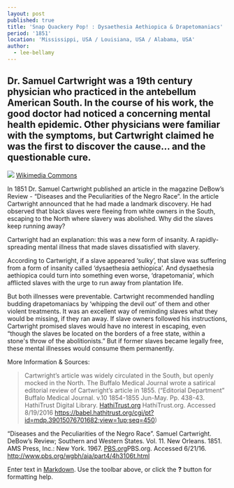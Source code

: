 ```yaml
---
layout: post
published: true
title: 'Snap Quackery Pop! : Dysaethesia Aethiopica & Drapetomaniacs'
period: '1851'
location: 'Mississippi, USA / Louisiana, USA / Alabama, USA'
author:
  - lee-bellamy
---
```

## Dr. Samuel Cartwright was a 19th century physician who practiced in the antebellum American South. In the course of his work, the good doctor had noticed a concerning mental health epidemic. Other physicians were familiar with the symptoms, but Cartwright claimed he was the first to discover the cause… and the questionable cure.

![]({{site.baseurl}}/images/Samuelcartwright%20(1).jpg) [Wikimedia Commons](https://commons.wikimedia.org/wiki/File:Samuelcartwright.jpg )

In 1851 Dr. Samuel Cartwright published an article in the magazine DeBow’s Review - “Diseases and the Peculiarities of the Negro Race”. In the article Cartwright announced that he had made a landmark discovery. He had observed that black slaves were fleeing from white owners in the South, escaping to the North where slavery was abolished. Why did the slaves keep running away? 

Cartwright had an explanation: this was a new form of insanity. A rapidly-spreading mental illness that made slaves dissatisfied with slavery. 

According to Cartwright, if a slave appeared ‘sulky’, that slave was suffering from a form of insanity called ‘dysaethesia aethiopica’. And dysaethesia aethiopica could turn into something even worse, ‘drapetomania’, which afflicted slaves with the urge to run away from plantation life. 

But both illnesses were preventable. Cartwright recommended handling budding drapetomaniacs by ‘whipping the devil out’ of them and other violent treatments. It was an excellent way of reminding slaves what they would be missing, if they ran away. If slave owners followed his instructions, Cartwright promised slaves would have no interest in escaping, even “though the slaves be located on the borders of a free state, within a stone's throw of the abolitionists.” But if former slaves became legally free, these mental illnesses would consume them permanently.

More Information & Sources:
> Cartwright’s article was widely circulated in the South, but openly mocked in the North. The Buffalo Medical Journal wrote a satirical editorial review of Cartwright’s article in 1855. (“Editorial Department” Buffalo Medical Journal. v.10 1854-1855 Jun-May. Pp. 438-43. HathiTrust Digital Library. [HathiTrust.org](https://babel.hathitrust.org/cgi/pt?id=mdp.39015076701682;view=1up;seq=450) HathiTrust.org. Accessed 8/19/2016
https://babel.hathitrust.org/cgi/pt?id=mdp.39015076701682;view=1up;seq=450)

“Diseases and the Peculiarities of the Negro Race”. Samuel Cartwright. DeBow’s Review; Southern and Western States. Vol. 11. New Orleans. 1851. AMS Press, Inc.: New York. 1967. [PBS.org](http://www.pbs.org/wgbh/aia/part4/4h3106t.html)PBS.org. Accessed 6/21/16. http://www.pbs.org/wgbh/aia/part4/4h3106t.html


Enter text in [Markdown](http://daringfireball.net/projects/markdown/). Use the toolbar above, or click the **?** button for formatting help.
